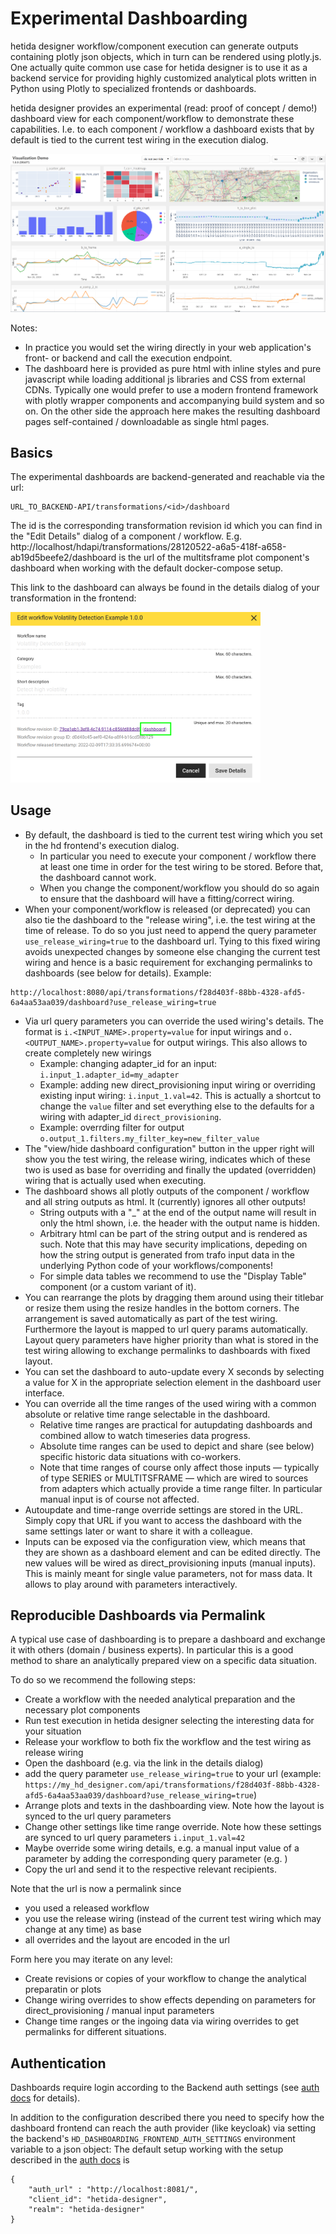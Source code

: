 # Experimental Dashboarding
hetida designer workflow/component execution can generate outputs containing plotly json objects, which in turn can be rendered using plotly.js. One actually quite common use case for hetida designer is to use it as a backend service for providing highly customized analytical plots written in Python using Plotly to specialized frontends or dashboards.

hetida designer provides an experimental (read: proof of concept / demo!) dashboard view for each component/workflow to demonstrate these capabilities. I.e. to each component / workflow a dashboard exists that by default is tied to the current test wiring in the execution dialog.

![Example Dashboard for the Visualization Demo workflow](./assets/dashboard.png)

Notes:
* In practice you would set the wiring directly in your web application's front- or backend and call the execution endpoint.
* The dashboard here is provided as pure html with inline styles and pure javascript while loading additional js libraries and CSS from external CDNs. Typically one would prefer to use a modern frontend framework with plotly wrapper components and accompanying build system and so on. On the other side the approach here makes the resulting dashboard pages self-contained / downloadable as single html pages.

## Basics
The experimental dashboards are backend-generated and reachable via the url:

```
URL_TO_BACKEND-API/transformations/<id>/dashboard
```

The id is the corresponding transformation revision id which you can find in the "Edit Details" dialog of a component / workflow. E.g. http://localhost/hdapi/transformations/28120522-a6a5-418f-a658-ab19d5beefe2/dashboard is the url of the multitsframe plot component's dashboard when working with the default docker-compose setup.

This link to the dashboard can always be found in the details dialog of your transformation in the frontend:

<img src="./assets/dashboarding_link_in_details_dialog.png" width=400 data-align="center">

## Usage
* By default, the dashboard is tied to the current test wiring which you set in the hd frontend's execution dialog. 
    * In particular you need to execute your component / workflow there at least one time in order for the test wiring to be stored. Before that, the dashboard cannot work.
    * When you change the component/workflow you should do so again to ensure that the dashboard will have a fitting/correct wiring.
* When your component/workflow is released (or deprecated) you can also tie the dashboard to the "release wiring", i.e. the test wiring at the time of release. To do so you just need to append the query parameter `use_release_wiring=true` to the dashboard url. Tying to this fixed wiring avoids unexpected changes by someone else changing the current test wiring and hence is a basic requirement for exchanging permalinks to dashboards (see below for details). Example:

```
http://localhost:8080/api/transformations/f28d403f-88bb-4328-afd5-6a4aa53aa039/dashboard?use_release_wiring=true
```

* Via url query parameters you can override the used wiring's details. The format is `i.<INPUT_NAME>.property=value` for input wirings and `o.<OUTPUT_NAME>.property=value` for output wirings. This also allows to create completely new wirings 
    * Example: changing adapter_id for an input: `i.input_1.adapter_id=my_adapter`
    * Example: adding new direct_provisioning input wiring or overriding existing input wiring: `i.input_1.val=42`. This is actually a shortcut to change the `value` filter and set everything else to the defaults for a wiring with adapter_id `direct_provisioning`.
    * Example: overrding filter for output `o.output_1.filters.my_filter_key=new_filter_value`
* The "view/hide dashboard configuration" button in the upper right will show you the test wiring, the release wiring, indicates which of these two is used as base for overriding and finally the updated (overridden) wiring that is actually used when executing.
* The dashboard shows all plotly outputs of the component / workflow and all string outputs as html. It (currently) ignores all other outputs!
    * String outputs with a "_" at the end of the output name will result in only the html shown, i.e. the header with the output name is hidden.
    * Arbitrary html can be part of the string output and is rendered as such. Note that this may have security implications, depeding on how the string output is generated from trafo input data in the underlying Python code of your workflows/components!
    * For simple data tables we recommend to use the "Display Table" component (or a custom variant of it).
* You can rearrange the plots by dragging them around using their titlebar or resize them using the resize handles in the bottom corners. The arrangement is saved automatically as part of the test wiring. Furthermore the layout is mapped to url query params automatically. Layout query parameters have higher priority than what is stored in the test wiring allowing to exchange permalinks to dashboards with fixed layout.
* You can set the dashboard to auto-update every X seconds by selecting a value for X in the appropriate selection element in the dashboard user interface.
* You can override all the time ranges of the used wiring with a common absolute or relative time range selectable in the dashboard. 
    * Relative time ranges are practical for autupdating dashboards and combined allow to watch timeseries data progress.
    * Absolute time ranges can be used to depict and share (see below) specific historic data situations with co-workers.
    * Note that time ranges of course only affect those inputs — typically of type SERIES or MULTITSFRAME — which are wired to sources from adapters which actually provide a time range filter. In particular manual input is of course not affected.
* Autoupdate and time-range override settings are stored in the URL. Simply copy that URL if you want to access the dashboard with the same settings later or want to share it with a colleague.
* Inputs can be exposed via the configuration view, which means that they are shown as a dashboard element and can be edited directly. The new values will be wired as direct_provisioning inputs (manual inputs). This is mainly meant for single value parameters, not for mass data. It allows to play around with parameters interactively.

## Reproducible Dashboards via Permalink
A typical use case of dashboarding is to prepare a dashboard and exchange it with others (domain / business experts). In particular this is a good method to share an analytically prepared view on a specific data situation.

To do so we recommend the following steps:
* Create a workflow with the needed analytical preparation and the necessary plot components
* Run test execution in hetida designer selecting the interesting data for your situation
* Release your workflow to both fix the workflow and the test wiring as release wiring
* Open the dashboard (e.g. via the link in the details dialog)
* add the query parameter `use_release_wiring=true` to your url (example: `https://my_hd_designer.com/api/transformations/f28d403f-88bb-4328-afd5-6a4aa53aa039/dashboard?use_release_wiring=true`)
* Arrange plots and texts in the dashboarding view. Note how the layout is synced to the url query parameters
* Change other settings like time range override. Note how these settings are synced to url query parameters `i.input_1.val=42`
* Maybe override some wiring details, e.g. a manual input value of a parameter by adding the corresponding query parameter (e.g. )
* Copy the url and send it to the respective relevant recipients.

Note that the url is now a permalink since
* you used a released workflow
* you use the release wiring (instead of the current test wiring which may change at any time) as base
* all overrides and the layout are encoded in the url

Form here you may iterate on any level:
* Create revisions or copies of your workflow to change the analytical preparatin or plots
* Change wiring overrides to show effects depending on parameters for direct_provisioning / manual input parameters
* Change time ranges or the ingoing data via wiring overrides to get permalinks for different situations.

## Authentication
Dashboards require login according to the Backend auth settings (see [auth docs](./enabling_openidconnect_auth.md) for details).

In addition to the configuration described there you need to specify how the dashboard frontend can reach the auth provider (like keycloak) via setting the backend's `HD_DASHBOARDING_FRONTEND_AUTH_SETTINGS` environment variable to a json object: The default setup working with the setup described in the [auth docs](./enabling_openidconnect_auth.md) is

```
{ 
    "auth_url" : "http://localhost:8081/",
    "client_id": "hetida-designer",
    "realm": "hetida-designer"
}
```